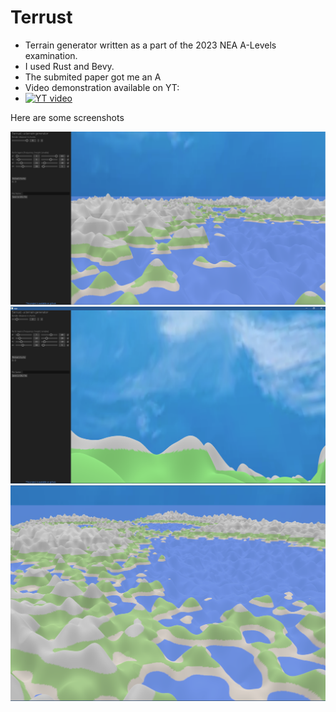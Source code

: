 # Terrust
- Terrain generator written as a part of the 2023 NEA A-Levels examination.
- I used Rust and Bevy.
- The submited paper got me an A
- Video demonstration available on YT:
- [![YT video](http://img.youtube.com/vi/n4Np38GCV9M/0.jpg)](http://www.youtube.com/watch?v=n4Np38GCV9M "Video Title")

Here are some screenshots

![main menu](./media/image5.png)
![main menu2](./media/image13.png)
![scr](./media/image1.png)
